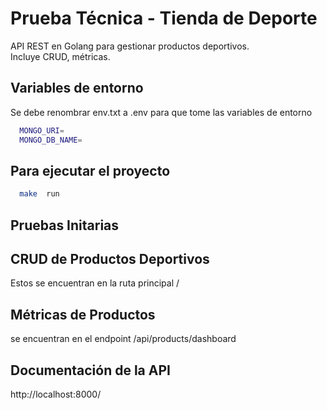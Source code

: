 # Prueba Técnica - Tienda de Deporte

API REST en Golang para gestionar productos deportivos.  
Incluye CRUD, métricas.

## Variables de entorno

Se debe renombrar env.txt a .env para que tome las variables de entorno

```bash
  MONGO_URI=
  MONGO_DB_NAME=
```

## Para ejecutar el proyecto

```bash
  make  run
```

## Pruebas Initarias

## CRUD de Productos Deportivos

Estos se encuentran en la ruta principal /

## Métricas de Productos

se encuentran en el endpoint /api/products/dashboard

## Documentación de la API

http://localhost:8000/
